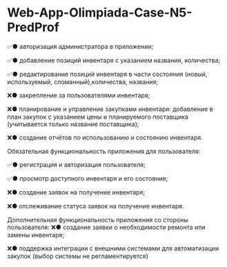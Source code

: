 # Web-App-Olimpiada-Case-N5-PredProf

✅● авторизация администратора в приложении;

✅● добавление позиций инвентаря с указанием названия, количества;

✅● редактирование позиций инвентаря в части состояния (новый, используемый, сломанный),количества, названия;

❌● закрепление за пользователями инвентаря;

❌● планирование и управление закупками инвентаря: добавление в план закупок с указанием цены и планируемого поставщика (учитывается только название поставщика);

❌● создание отчётов по использованию и состоянию инвентаря.

Обязательная функциональность приложения для пользователя:

✅● регистрация и авторизация пользователя;

✅● просмотр доступного инвентаря и его состояния;

❌● создание заявок на получение инвентаря;

❌● отслеживание статуса заявок на получение инвентаря.

Дополнительная функциональность приложения со стороны
пользователя:
❌● создание заявки о необходимости ремонта или замены инвентаря;

❌● поддержка интеграции с внешними системами для автоматизации закупок (выбор системы не регламентируется)
